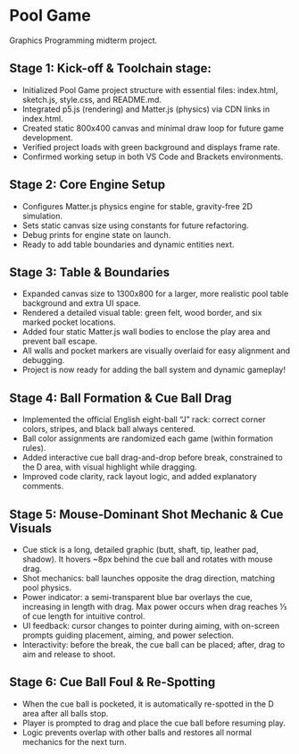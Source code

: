 # Pool Game
Graphics Programming midterm project.

## Stage 1: Kick-off & Toolchain stage:

- Initialized Pool Game project structure with essential files: index.html, sketch.js, style.css, and README.md.
- Integrated p5.js (rendering) and Matter.js (physics) via CDN links in index.html.
- Created static 800x400 canvas and minimal draw loop for future game development.
- Verified project loads with green background and displays frame rate.
- Confirmed working setup in both VS Code and Brackets environments.

## Stage 2: Core Engine Setup

- Configures Matter.js physics engine for stable, gravity-free 2D simulation.
- Sets static canvas size using constants for future refactoring.
- Debug prints for engine state on launch.
- Ready to add table boundaries and dynamic entities next.

## Stage 3: Table & Boundaries

- Expanded canvas size to 1300x800 for a larger, more realistic pool table background and extra UI space.
- Rendered a detailed visual table: green felt, wood border, and six marked pocket locations.
- Added four static Matter.js wall bodies to enclose the play area and prevent ball escape.
- All walls and pocket markers are visually overlaid for easy alignment and debugging.
- Project is now ready for adding the ball system and dynamic gameplay!

## Stage 4: Ball Formation & Cue Ball Drag

- Implemented the official English eight-ball “J” rack: correct corner colors, stripes, and black ball always centered.
- Ball color assignments are randomized each game (within formation rules).
- Added interactive cue ball drag-and-drop before break, constrained to the D area, with visual highlight while dragging.
- Improved code clarity, rack layout logic, and added explanatory comments.

## Stage 5: Mouse‑Dominant Shot Mechanic & Cue Visuals

- Cue stick is a long, detailed graphic (butt, shaft, tip, leather pad, shadow). It hovers ~8px behind the cue ball and rotates with mouse drag.
- Shot mechanics: ball launches opposite the drag direction, matching pool physics.
- Power indicator: a semi-transparent blue bar overlays the cue, increasing in length with drag. Max power occurs when drag reaches ⅓ of cue length for intuitive control.
- UI feedback: cursor changes to pointer during aiming, with on-screen prompts guiding placement, aiming, and power selection.
- Interactivity: before the break, the cue ball can be placed; after, drag to aim and release to shoot.

## Stage 6: Cue Ball Foul & Re-Spotting

- When the cue ball is pocketed, it is automatically re-spotted in the D area after all balls stop.
- Player is prompted to drag and place the cue ball before resuming play.
- Logic prevents overlap with other balls and restores all normal mechanics for the next turn.
